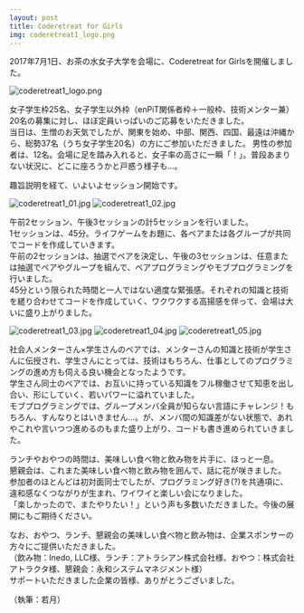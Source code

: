 ```yaml
---
layout: post
title: Coderetreat for Girls
img: coderetreat1_logo.png
---
```


2017年7月1日、お茶の水女子大学を会場に、Coderetreat for Girlsを開催しました。

![coderetreat1_logo.png]({{site.baseurl}}/images/coderetreat1_logo.png)

女子学生枠25名、女子学生以外枠（enPiT関係者枠＋一般枠、技術メンター兼）20名の募集に対し、ほぼ定員いっぱいのご応募をいただきました。  
当日は、生憎のお天気でしたが、関東を始め、中部、関西、四国、最遠は沖縄から、総勢37名（うち女子学生20名）の方にご参加いただきました。
男性の参加者は、12名。会場に足を踏み入れると、女子率の高さに一瞬「！」。普段あまりない状況に、どこに座ろうかと戸惑う様子も…。

趣旨説明を経て、いよいよセッション開始です。

![coderetreat1_01.jpg]({{site.baseurl}}/images/coderetreat1_01.jpg) ![coderetreat1_02.jpg]({{site.baseurl}}/images/coderetreat1_02.jpg)

午前2セッション、午後3セッションの計5セッションを行いました。  
1セッションは、45分。ライフゲームをお題に、各ペアまたは各グループが共同でコードを作成していきます。  
午前の2セッションは、抽選でペアを決定し、午後の3セッションは、任意または抽選でペアやグループを組んで、ペアプログラミングやモブプログラミングを行いました。  
45分という限られた時間と一人ではない適度な緊張感。それぞれの知識と技術を縒り合わせてコードを作成していく、ワクワクする高揚感を伴って、会場は大いに盛り上がりました。

![coderetreat1_03.jpg]({{site.baseurl}}/images/coderetreat1_03.jpg) ![coderetreat1_04.jpg]({{site.baseurl}}/images/coderetreat1_04.jpg) ![coderetreat1_05.jpg]({{site.baseurl}}/images/coderetreat1_05.jpg)

社会人メンターさん×学生さんのペアでは、メンターさんの知識と技術が学生さんに伝授され、学生さんにとっては、技術はもちろん、仕事としてのプログラミングの進め方も伺える良い機会となったようです。  
学生さん同士のペアでは、お互いに持っている知識をフル稼働させて知恵を出し合い、形にしていく、若いパワーに溢れていました。  
モブプログラミングでは、グループメンバ全員が知らない言語にチャレンジ！もちろん、すんなりとはいきません…。が、メンバ間の知識差がない状態で、あれやこれや言いつつ進めるのもまた盛り上がり、コードも書き進められていきました。

ランチやおやつの時間は、美味しい食べ物と飲み物を片手に、ほっと一息。  
懇親会は、これまた美味しい食べ物と飲み物を囲んで、話に花が咲きました。  
参加者のほとんどは初対面同士でしたが、プログラミング好き(?)を共通項に、違和感なくつながりが生まれ、ワイワイと楽しい会になりました。  
「楽しかったので、またやりたい！」という声も多数いただきました。今後の展開にもご期待ください。

なお、おやつ、ランチ、懇親会の美味しい食べ物と飲み物は、企業スポンサーの方々にご提供いただきました。  
（飲み物：Inedo, LLC様、ランチ：アトラシアン株式会社様、おやつ：株式会社アトラクタ様、懇親会：永和システムマネジメント様）  
サポートいただきました企業の皆様、ありがとうございました。

（執筆：若月）


